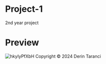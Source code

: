 # Project-1
2nd year project

# Preview
![hkyIyPfXbH](https://github.com/user-attachments/assets/75262454-fc53-4562-9fc8-b322dad19b34)
Copyright © 2024 Derin Taranci
